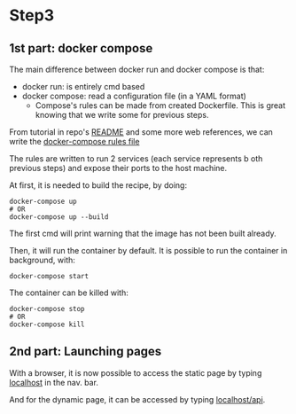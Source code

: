 
# Step3

## 1st part: docker compose

The main difference between docker run and docker compose is that:

- docker run: is entirely cmd based 
- docker compose: read a configuration file (in a YAML format)
    - Compose's rules can be made from created Dockerfile. This is great knowing that we write some for previous steps.

From tutorial in repo's [README](../../README.md) and some more web references, we can write the [docker-compose rules file](docker-compose.yml)

The rules are written to run 2 services (each service represents b
oth previous steps) and expose their ports to the host machine.

At first, it is needed to build the recipe, by doing:

```shell
docker-compose up
# OR
docker-compose up --build
```

The first cmd will print warning that the image has not been built already.

Then, it will run the container by default. It is possible to run
the container in background, with:

```shell
docker-compose start
```

The container can be killed with:

```shell
docker-compose stop
# OR
docker-compose kill 
```

## 2nd part: Launching pages

With a browser, it is now possible to access the static page by typing [localhost](https://localhost) in the nav. bar.

And for the dynamic page, it can be accessed by typing [localhost/api](https://localhost/api).

